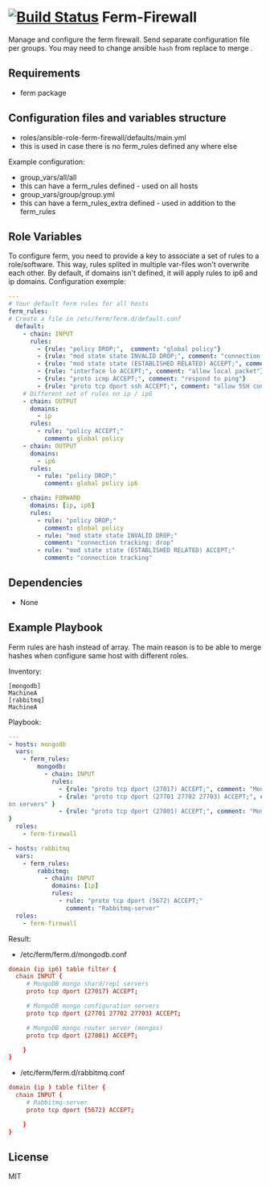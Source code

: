 [![Build Status](https://travis-ci.org/CSC-IT-Center-for-Science/ansible-ferm-firewall.svg)](https://travis-ci.org/CSC-IT-Center-for-Science/ansible-ferm-firewall)
Ferm-Firewall
==========

Manage and configure the ferm firewall. Send separate configuration file per groups.
You may need to change ansible `hash` from replace to merge .

Requirements
------------

 - ferm package

Configuration files and variables structure
-------------------------------------------

 - roles/ansible-role-ferm-firewall/defaults/main.yml
  - this is used in case there is no ferm\_rules defined any where else

Example configuration:

 - group\_vars/all/all
  - this can have a ferm\_rules defined - used on all hosts
 - group\_vars/group/group.yml
  - this can have a ferm\_rules\_extra defined - used in addition to the ferm\_rules

Role Variables
--------------
To configure ferm, you need to provide a key to associate a set of rules to a role/software. This way, rules splited in multiple var-files won't overwrite each other.
By default, if domains isn't defined, it will apply rules to ip6 and ip domains.
Configuration exemple:

```yaml
---
# Your default ferm rules for all hosts
ferm_rules:
# Create a file in /etc/ferm/ferm.d/default.conf
  default:
    - chain: INPUT
      rules:
        - {rule: "policy DROP;",  comment: "global policy"}
        - {rule: "mod state state INVALID DROP;", comment: "connection tracking: drop"}
        - {rule: "mod state state (ESTABLISHED RELATED) ACCEPT;", comment: "connection tracking"}
        - {rule: "interface lo ACCEPT;", comment: "allow local packet"}
        - {rule: "proto icmp ACCEPT;", comment: "respond to ping"}
        - {rule: "proto tcp dport ssh ACCEPT;", comment: "allow SSH connections"}
    # Different set of rules on ip / ip6
    - chain: OUTPUT
      domains:
        - ip
      rules:
        - rule: "policy ACCEPT;"
          comment: global policy
    - chain: OUTPUT
      domains:
        - ip6
      rules:
        - rule: "policy DROP;"
          comment: global policy ip6

    - chain: FORWARD
      domains: [ip, ip6]
      rules:
        - rule: "policy DROP;"
          comment: global policy
        - rule: "mod state state INVALID DROP;"
          comment: "connection tracking: drop"
        - rule: "mod state state (ESTABLISHED RELATED) ACCEPT;"
          comment: "connection tracking"

```

Dependencies
------------
 - None

Example Playbook
----------------
Ferm rules are hash instead of array. The main reason is to be able to merge hashes when configure same host with different roles.

Inventory:
```
[mongodb]
MachineA
[rabbitmq]
MachineA
```
Playbook:
```yaml
---
- hosts: mongodb
  vars:
    - ferm_rules:
        mongodb:
          - chain: INPUT
            rules:
              - {rule: "proto tcp dport (27017) ACCEPT;", comment: "MongoDB mongo shard/repl servers"}
              - {rule: "proto tcp dport (27701 27702 27703) ACCEPT;", comment: "MongoDB mongo configurati\
on servers" }
              - {rule: "proto tcp dport (27801) ACCEPT;", comment: "MongoDB mongo router server (mongos)"\
}
  roles:
    - ferm-firewall

- hosts: rabbitmq
  vars:
    - ferm_rules:
        rabbitmq:
          - chain: INPUT
            domains: [ip]
            rules:
              - rule: "proto tcp dport (5672) ACCEPT;"
                comment: "Rabbitmq-server"
  roles:
    - ferm-firewall

```
Result:

 - /etc/ferm/ferm.d/mongodb.conf
```conf
domain (ip ip6) table filter {
  chain INPUT {
     # MongoDB mongo shard/repl servers
     proto tcp dport (27017) ACCEPT;

     # MongoDB mongo configuration servers
     proto tcp dport (27701 27702 27703) ACCEPT;

     # MongoDB mongo router server (mongos)
     proto tcp dport (27801) ACCEPT;

    }
}
```
 -  /etc/ferm/ferm.d/rabbitmq.conf
```conf
domain (ip ) table filter {
  chain INPUT {
     # Rabbitmq-server
     proto tcp dport (5672) ACCEPT;

    }
}
```


License
-------

MIT
